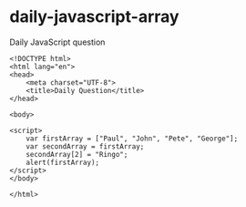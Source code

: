 # daily-javascript-array
Daily JavaScript question
```
<!DOCTYPE html>
<html lang="en">
<head>
    <meta charset="UTF-8">
    <title>Daily Question</title>
</head>

<body>

<script>
    var firstArray = ["Paul", "John", "Pete", "George"];
    var secondArray = firstArray;
    secondArray[2] = "Ringo";
    alert(firstArray);
</script>
</body>

</html>
```
